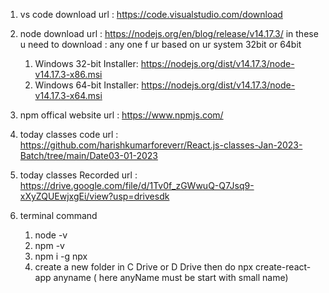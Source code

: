 1. vs code download url : https://code.visualstudio.com/download

2. node download url : https://nodejs.org/en/blog/release/v14.17.3/
   in these u need to download : any one f ur based on ur system 32bit or 64bit

   1. Windows 32-bit Installer: https://nodejs.org/dist/v14.17.3/node-v14.17.3-x86.msi
   2. Windows 64-bit Installer: https://nodejs.org/dist/v14.17.3/node-v14.17.3-x64.msi

3. npm offical website url : https://www.npmjs.com/

4. today classes code url : https://github.com/harishkumarforeverr/React.js-classes-Jan-2023-Batch/tree/main/Date03-01-2023

5. today classes Recorded url : https://drive.google.com/file/d/1Tv0f_zGWwuQ-Q7Jsq9-xXyZQUEwjxgEi/view?usp=drivesdk

6. terminal command
   1. node -v
   2. npm -v
   3. npm i -g npx
   4. create a new folder in C Drive or D Drive then do
      npx create-react-app anyname ( here anyName must be start with small name)
